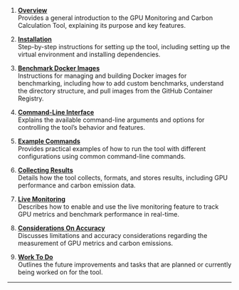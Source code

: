  1. **[Overview](overview.md)**  
Provides a general introduction to the GPU Monitoring and Carbon Calculation Tool, explaining its purpose and key features.

 2. **[Installation](installation.md)**  
Step-by-step instructions for setting up the tool, including setting up the virtual environment and installing dependencies.

 3. **[Benchmark Docker Images](building_docker_images.md)**  
Instructions for managing and building Docker images for benchmarking, including how to add custom benchmarks, understand the directory structure, and pull images from the GitHub Container Registry.

 4. **[Command-Line Interface](command_line_interface.md)**  
Explains the available command-line arguments and options for controlling the tool’s behavior and features.

 5. **[Example Commands](example_commands.md)**  
Provides practical examples of how to run the tool with different configurations using common command-line commands.

 6. **[Collecting Results](collecting_results.md)**  
Details how the tool collects, formats, and stores results, including GPU performance and carbon emission data.

 7. **[Live Monitoring](live_monitoring.md)**  
Describes how to enable and use the live monitoring feature to track GPU metrics and benchmark performance in real-time.

 8. **[Considerations On Accuracy](considerations_on_accuracy.md)**  
Discusses limitations and accuracy considerations regarding the measurement of GPU metrics and carbon emissions.

 9. **[Work To Do](work_to_do.md)**  
Outlines the future improvements and tasks that are planned or currently being worked on for the tool.

---